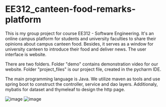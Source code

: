 # EE312_canteen-food-remarks-platform

This is my group project for course EE312 - Software Engineering. It's an online campus platform for students and university faculties to share their opinions about campus canteen food. Besides, it serves as a window for university canteen to introduce their food and deliver news. The user interface is website.

There are two folders. Folder "demo" contains demonstration video for our website. Folder "project_files" is our project file, created in the pycharm IDE.

The main programming language is Java. We utilize maven as tools and use spring boot to construct the controller, service and dao layers.
Additionaly, mybatis for dataset and thymeleaf to design the http page. 

![image](https://github.com/Arella1101/EE312_canteen-food-remarks-platform/website_interface_images/interface_img1.png 
)
![image](https://github.com/Arella1101/EE312_canteen-food-remarks-platform/website_interface_images/interface_img2.png 
)


